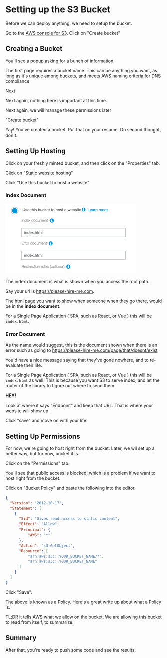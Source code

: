 # Setting up the S3 Bucket

Before we can deploy anything, we need to setup the bucket.

Go to the [AWS console for S3](https://s3.console.aws.amazon.com/s3/home?region=us-east-1#). Click on "Create bucket"

## Creating a Bucket

You'll see a popup asking for a bunch of information. 

The first page requires a bucket name. This can be anything you want, as long as it's unique among buckets, and meets AWS naming criteria for DNS compliance.

Next

Next again, nothing here is important at this time.

Next again, we will manage these permissions later

"Create bucket"

Yay! You've created a bucket. Put that on your resume. On second thought, don't.

## Setting Up Hosting

Click on your freshly minted bucket, and then click on the "Properties" tab.

Click on "Static website hosting"

Click "Use this bucket to host a website"

### Index Document

<img src="../screens/index-document.png"/>

The index document is what is shown when you access the root path. 

Say your url is https://please-hire-me.com. 

The html page you want to show when someone when they go there, would be in the **index document**.

For a Single Page Application ( SPA, such as React, or Vue ) this will be `index.html`.

### Error Document

As the name would suggest, this is the document shown when there is an error such as going to https://please-hire-me.com/page/that/doesnt/exist

You'd have a nice message saying that they've gone nowhere, and to re-evaluate their life.

For a Single Page Application ( SPA, such as React, or Vue ) this will be `index.html` as well. This is because you want S3 to serve index, and let the router of the library to figure out where to send them.

**HEY!**

Look at where it says "Endpoint" and keep that URL. That is where your website will show up.

Click "save" and move on with your life.

## Setting Up Permissions

For now, we're going to host right from the bucket. Later, we wil set up a better way, but for now, bucket it is.

Click on the "Permissions" tab.

You'll see that public access is blocked, which is a problem if we want to host right from the bucket.

Click on "Bucket Policy" and paste the following into the editor.

```json
{
  "Version": "2012-10-17",
  "Statement": [
    {
      "Sid": "Gives read access to static content",
      "Effect": "Allow",
      "Principal": {
          "AWS": "*"
      },
      "Action": "s3:GetObject",
      "Resource": [
          "arn:aws:s3:::YOUR_BUCKET_NAME/*",
          "arn:aws:s3:::YOUR_BUCKET_NAME"
      ]
    }
  ]
}
```

Click "Save".

The above is known as a Policy. [Here's a great write up](https://start.jcolemorrison.com/aws-iam-policies-in-a-nutshell/) about what a Policy is.

TL;DR it tells AWS what we allow on the bucket. We are allowing this bucket to read from itself, to summarize.

## Summary

After that, you're ready to push some code and see the results.
